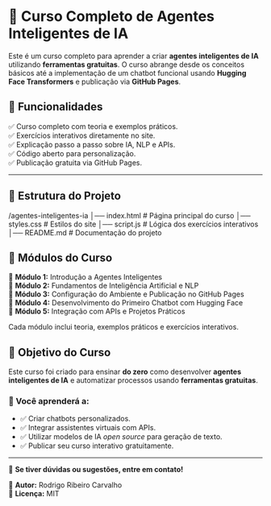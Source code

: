 # 📌 Curso Completo de Agentes Inteligentes de IA  

Este é um curso completo para aprender a criar **agentes inteligentes de IA** utilizando **ferramentas gratuitas**. O curso abrange desde os conceitos básicos até a implementação de um chatbot funcional usando **Hugging Face Transformers** e publicação via **GitHub Pages**.  

## 🚀 Funcionalidades  
✅ Curso completo com teoria e exemplos práticos.  
✅ Exercícios interativos diretamente no site.  
✅ Explicação passo a passo sobre IA, NLP e APIs.  
✅ Código aberto para personalização.  
✅ Publicação gratuita via GitHub Pages.  

---

## 📂 Estrutura do Projeto  
/agentes-inteligentes-ia │── index.html # Página principal do curso │── styles.css # Estilos do site │── script.js # Lógica dos exercícios interativos │── README.md # Documentação do projeto

## 📖 Módulos do Curso  

🔹 **Módulo 1:** Introdução a Agentes Inteligentes  
🔹 **Módulo 2:** Fundamentos de Inteligência Artificial e NLP  
🔹 **Módulo 3:** Configuração do Ambiente e Publicação no GitHub Pages  
🔹 **Módulo 4:** Desenvolvimento do Primeiro Chatbot com Hugging Face  
🔹 **Módulo 5:** Integração com APIs e Projetos Práticos  

Cada módulo inclui teoria, exemplos práticos e exercícios interativos.

## 🎯 Objetivo do Curso  

Este curso foi criado para ensinar **do zero** como desenvolver **agentes inteligentes de IA** e automatizar processos usando **ferramentas gratuitas**.  

### 📌 Você aprenderá a:  
- ✅ Criar chatbots personalizados.  
- ✅ Integrar assistentes virtuais com APIs.  
- ✅ Utilizar modelos de IA *open source* para geração de texto.  
- ✅ Publicar seu curso interativo gratuitamente.  

---

📢 **Se tiver dúvidas ou sugestões, entre em contato!**  

📌 **Autor:** Rodrigo Ribeiro Carvalho  
📌 **Licença:** MIT  
